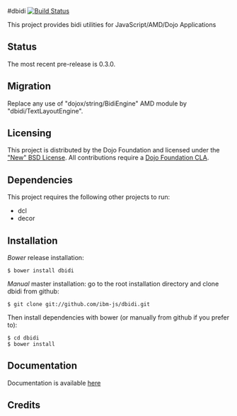 #dbidi [![Build Status](https://travis-ci.org/ibm-js/dbidi.png?branch=master)](https://travis-ci.org/ibm-js/dbidi)

This project provides bidi utilities for JavaScript/AMD/Dojo Applications

## Status

The most recent pre-release is 0.3.0.

## Migration

Replace any use of "dojox/string/BidiEngine" AMD module by "dbidi/TextLayoutEngine".

## Licensing

This project is distributed by the Dojo Foundation and licensed under the ["New" BSD License](https://github.com/dojo/dojo/blob/master/LICENSE#L13-L41).
All contributions require a [Dojo Foundation CLA](http://dojofoundation.org/about/claForm).

## Dependencies

This project requires the following other projects to run:
 * dcl
 * decor
 
## Installation

_Bower_ release installation:

    $ bower install dbidi

_Manual_ master installation: go to the root installation directory and clone dbidi from github:

    $ git clone git://github.com/ibm-js/dbidi.git

Then install dependencies with bower (or manually from github if you prefer to):

	$ cd dbidi
	$ bower install
	
## Documentation

Documentation is available [here](./docs/index)

## Credits


